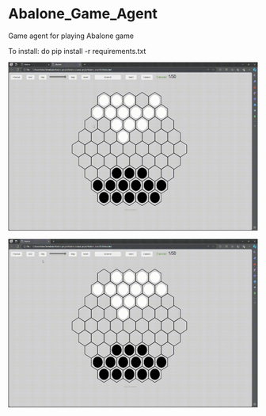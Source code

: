 # Abalone_Game_Agent
Game agent for playing Abalone game

To install: do pip install -r requirements.txt

<p align="center">
  <img src="my_player_1_vs_my_player_1.gif" alt="Segmentation Output" width="520" height="340"/>
</p>

<p align="center">
  <img src="my_player_1_vs_random_player.gif" alt="Segmentation Output" width="520" height="340"/>
</p>
